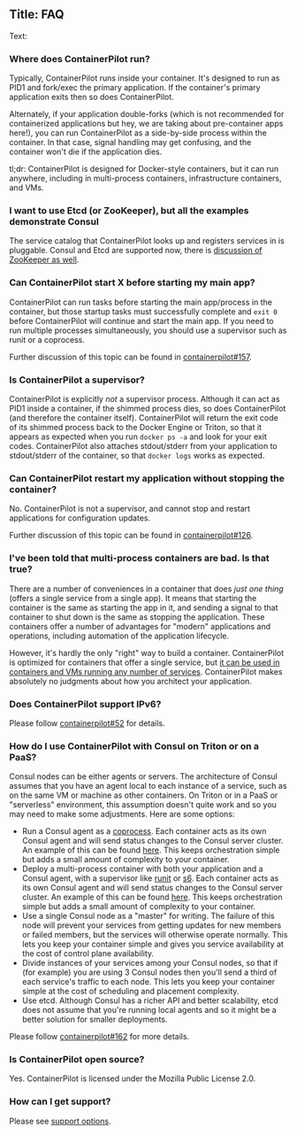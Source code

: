 Title: FAQ
----
Text:

### Where does ContainerPilot run?

Typically, ContainerPilot runs inside your container. It's designed to run as PID1 and fork/exec the primary application. If the container's primary application exits then so does ContainerPilot.

Alternately, if your application double-forks (which is not recommended for containerized applications but hey, we are taking about pre-container apps here!), you can run ContainerPilot as a side-by-side process within the container. In that case, signal handling may get confusing, and the container won't die if the application dies.

tl;dr: ContainerPilot is designed for Docker-style containers, but it can run anywhere, including in multi-process containers, infrastructure containers, and VMs.

### I want to use Etcd (or ZooKeeper), but all the examples demonstrate Consul

The service catalog that ContainerPilot looks up and registers services in is pluggable. Consul and Etcd are supported now, there is [discussion of ZooKeeper as well](https://github.com/joyent/containerpilot/issues/142).

### Can ContainerPilot start X before starting my main app?

ContainerPilot can run tasks before starting the main app/process in the container, but those startup tasks must successfully complete and `exit 0` before ContainerPilot will continue and start the main app. If you need to run multiple processes simultaneously, you should use a supervisor such as runit or a coprocess.

Further discussion of this topic can be found in [containerpilot#157](https://github.com/joyent/containerpilot/issues/157).

### Is ContainerPilot a supervisor?

ContainerPilot is explicitly *not* a supervisor process. Although it can act as PID1 inside a container, if the shimmed process dies, so does ContainerPilot (and therefore the container itself). ContainerPilot will return the exit code of its shimmed process back to the Docker Engine or Triton, so that it appears as expected when you run `docker ps -a` and look for your exit codes. ContainerPilot also attaches stdout/stderr from your application to stdout/stderr of the container, so that `docker logs` works as expected.

### Can ContainerPilot restart my application without stopping the container?

No. ContainerPilot is not a supervisor, and cannot stop and restart applications for configuration updates.

Further discussion of this topic can be found in [containerpilot#126](https://github.com/joyent/containerpilot/issues/126).

### I've been told that multi-process containers are bad. Is that true?

There are a number of conveniences in a container that does _just one thing_ (offers a single service from a single app). It means that starting the container is the same as starting the app in it, and sending a signal to that container to shut down is the same as stopping the application. These containers offer a number of advantages for "modern" applications and operations, including automation of the application lifecycle.

However, it's hardly the only "right" way to build a container. ContainerPilot is optimized for containers that offer a single service, but [it can be used in containers and VMs running any number of services](#where-does-containerpilot-run). ContainerPilot makes absolutely no judgments about how you architect your application.

### Does ContainerPilot support IPv6?

Please follow [containerpilot#52](https://github.com/joyent/containerpilot/issues/52) for details.

### How do I use ContainerPilot with Consul on Triton or on a PaaS?

Consul nodes can be either agents or servers. The architecture of Consul assumes that you have an agent local to each instance of a service, such as on the same VM or machine as other containers. On Triton or in a PaaS or "serverless" environment, this assumption doesn't quite work and so you may need to make some adjustments. Here are some options:

- Run a Consul agent as a [coprocess](/containerpilot/docs/coprocesses). Each container acts as its own Consul agent and will send status changes to the Consul server cluster. An example of this can be found [here](https://github.com/tgross/nginx-autopilotpattern/tree/coprocess). This keeps orchestration simple but adds a small amount of complexity to your container.
- Deploy a multi-process container with both your application and a Consul agent, with a supervisor like [runit](http://smarden.org/runit/) or [s6](http://skarnet.org/software/s6/). Each container acts as its own Consul agent and will send status changes to the Consul server cluster. An example of this can be found [here](https://github.com/tgross/nginx-autopilotpattern/tree/multiprocess). This keeps orchestration simple but adds a small amount of complexity to your container.
- Use a single Consul node as a "master" for writing. The failure of this node will prevent your services from getting updates for new members or failed members, but the services will otherwise operate normally. This lets you keep your container simple and gives you service availability at the cost of control plane availability.
- Divide instances of your services among your Consul nodes, so that if (for example) you are using 3 Consul nodes then you'll send a third of each service's traffic to each node. This lets you keep your container simple at the cost of scheduling and placement complexity.
- Use etcd. Although Consul has a richer API and better scalability, etcd does not assume that you're running local agents and so it might be a better solution for smaller deployments.

Please follow [containerpilot#162](https://github.com/joyent/containerpilot/issues/162) for more details.

### Is ContainerPilot open source?

Yes. ContainerPilot is licensed under the Mozilla Public License 2.0.

### How can I get support?

Please see [support options](/containerpilot/docs/support).
